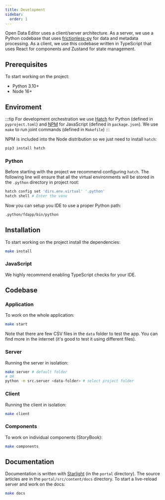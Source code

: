 ```yaml
---
title: Development
sidebar:
  order: 1
---
```


Open Data Editor uses a client/server architecture. As a server, we use a Python codebase that uses [frictionless-py](https://framework.frictionlessdata.io/) for data and metadata processing. As a client, we use this codebase written in TypeScript that uses React for components and Zustand for state management.

## Prerequisites

To start working on the project:

- Python 3.10+
- Node 16+

## Enviroment

:::tip
For development orchestration we use [Hatch](https://github.com/pypa/hatch) for Python (defined in `pyproject.toml`) and [NPM](https://docs.npmjs.com/cli/) for JavaScript (defined in `package.json`). We use `make` to run joint commands (defined in `Makefile`)
:::

NPM is included into the Node distribution so we just need to install `hatch`:

```bash
pip3 install hatch
```

### Python

Before starting with the project we recommend configuring `hatch`. The following line will ensure that all the virtual environments will be stored in the `.python` directory in project root:

```bash
hatch config set 'dirs.env.virtual' '.python'
hatch shell # Enter the venv
```

Now you can setup you IDE to use a proper Python path:

```bash
.python/fdapp/bin/python
```

## Installation

To start working on the project install the dependencies:

```bash
make install
```

### JavaScript

We highly recommend enabling TypeScript checks for your IDE.

## Codebase

### Application

To work on the whole application:

```bash
make start
```

Note that there are few CSV files in the `data` folder to test the app. You can find more in the internet (it's good to test it using different files).

### Server

Running the server in isolation:

```bash
make server # default folder
# OR
python -m src.server <data-folder> # select project folder
```

### Client

Running the client in isolation:

```bash
make client
```

### Components

To work on individual components (StoryBook):

```bash
make components
```

## Documentation

Documentation is written with [Starlight](https://starlight.astro.build/) (in the `portal` directory). The source articles are in the `portal/src/content/docs` directory. To start a live-reload server and work on the docs:

```bash
make docs
```
